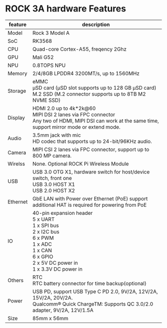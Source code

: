 # ROCK 3A hardware Features
| feature  | description                                                                                                                                                                    |
| -------- | ------------------------------------------------------------------------------------------------------------------------------------------------------------------------------ |
| Model    | Rock 3 Model A                                                                                                                                                                 |
| SoC      | RK3568                                                                                                                                                                         |
| CPU      | Quad-core Cortex-A55, freqency 2Ghz                                                                                                                                            |
| GPU      | Mali G52                                                                                                                                                                       |
| NPU      | 0.8TOPS NPU                                                                                                                                                                    |
| Memory   | 2/4/8GB LPDDR4 3200MT/s, up to 1560MHz                                                                                                                                         |
| Storage  | eMMC <br /> μSD card (μSD slot supports up to 128 GB μSD card) <br /> M.2 SSD (M.2 connector supports up to 8TB M2 NVME SSD)                                                   |
| Display  | HDMI 2.0 up to 4k*2k@60 <br />MIPI DSI 2 lanes via FPC connector<br />Any two of HDMI, MIPI DSI can work at the same time, support mirror mode or extend mode.                 |
| Audio    | 3.5mm jack with mic<br />HD codec that supports up to 24-bit/96KHz audio.                                                                                                      |
| Camera   | MIPI CSI 2 lanes via FPC connector, support up to 800 MP camera.                                                                                                               |
| Wirelss  | None. Optional ROCK Pi Wireless Module                                                                                                                                         |
| USB      | USB 3.0 OTG X1, hardware switch for host/device switch, front one<br />USB 3.0 HOST X1<br />USB 2.0 HOST X2                                                                    |
| Ethernet | GbE LAN with Power over Ethernet (PoE) support<br />additional HAT is required for powering from PoE                                                                           |
| IO       | 40-pin expansion header<br />5 x UART<br />1 x SPI bus<br />2 x I2C bus<br />6 x PWM<br />1 x ADC<br />1 x CAN<br />6 x GPIO<br />2 x 5V DC power in<br />1 x 3.3V DC power in |
| Others   | RTC<br />RTC battery connector for time backup(optional)                                                                                                                       |
| Power    | USB PD, support USB Type C PD 2.0, 9V/2A, 12V/2A, 15V/2A, 20V/2A.<br />Qualcomm® Quick ChargeTM: Supports QC 3.0/2.0 adapter, 9V/2A, 12V/1.5A                                  |
| Size     | 85mm x 56mm                                                                                                                                                                    |